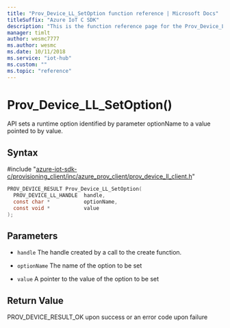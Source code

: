 ```yaml
---                             
title: "Prov_Device_LL_SetOption function reference | Microsoft Docs" 
titleSuffix: "Azure IoT C SDK"            
description: "This is the function reference page for the Prov_Device_LL_SetOption() function in the Azure IoT C SDK. This SDK is used with Azure IoT Hub and Azure IoT Hub Device Provisioning Service"            
manager: timlt                 
author: wesmc7777              
ms.author: wesmc               
ms.date: 10/11/2018                    
ms.service: "iot-hub"             
ms.custom: ""                
ms.topic: "reference"        
---                            
```


# Prov_Device_LL_SetOption()

API sets a runtime option identified by parameter optionName to a value pointed to by value.

## Syntax

\#include "[azure-iot-sdk-c/provisioning_client/inc/azure_prov_client/prov_device_ll_client.h](../prov-device-ll-client-h.md)"  
```C
PROV_DEVICE_RESULT Prov_Device_LL_SetOption(
  PROV_DEVICE_LL_HANDLE  handle,
  const char *           optionName,
  const void *           value
);
```

## Parameters
* `handle` The handle created by a call to the create function. 

* `optionName` The name of the option to be set 

* `value` A pointer to the value of the option to be set

## Return Value
PROV_DEVICE_RESULT_OK upon success or an error code upon failure

